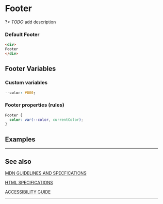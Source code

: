 # Footer

?&gt;  _TODO_ add description

### Default Footer

```html preview
<div>
Footer
</div>
```

## Footer Variables

### Custom variables

```css
--color: #000;
```

### Footer properties (rules)

```css
Footer {
  color: var(--color, currentColor);
}
```

## Examples

----
## See also



[MDN GUIDELINES AND SPECFICATIONS](https: ':_target="_blank"')

[HTML SPECIFICATIONS](https:// ':_target="_blank"')

[ACCESSIBILITY GUIDE](https://, ':_target="_blank"')

----
